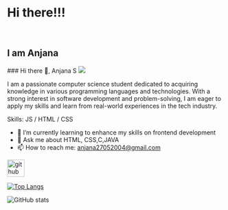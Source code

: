 <h1>Hi there!!!</h1><br>
<h2>I am Anjana</h2>
### Hi there 👋, Anjana S

<img src="C:\Users\anjan\Downloads\WhatsApp Image 2024-06-28 at 12.03.28 PM.jpeg">



 I am a passionate computer science student dedicated to acquiring knowledge in various programming languages and technologies. With a strong interest in software development and problem-solving, I am eager to apply my skills and learn from real-world experiences in the tech industry.



Skills:  JS / HTML / CSS

- 🌱 I’m currently learning to enhance my skills on frontend development 
- 💬 Ask me about HTML, CSS,C,JAVA 
- 📫 How to reach me: anjana27052004@gmail.com 


[<img src='https://cdn.jsdelivr.net/npm/simple-icons@3.0.1/icons/github.svg' alt='github' height='40'>](https://github.com/AnjanaS2004)  

[![Top Langs](https://github-readme-stats.vercel.app/api/top-langs/?username=AnjanaS2004)](https://github.com/anuraghazra/github-readme-stats)

![GitHub stats](https://github-readme-stats.vercel.app/api?username=AnjanaS2004&show_icons=true)  


